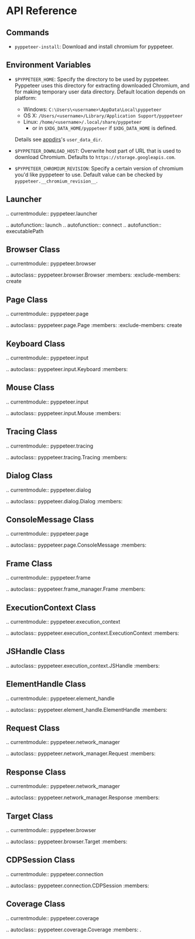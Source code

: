 API Reference
=============

Commands
--------

* ``pyppeteer-install``: Download and install chromium for pyppeteer.

Environment Variables
---------------------

* ``$PYPPETEER_HOME``: Specify the directory to be used by pyppeteer.
  Pyppeteer uses this directory for extracting downloaded Chromium, and for
  making temporary user data directory.
  Default location depends on platform:
  * Windows: `C:\Users\<username>\AppData\Local\pyppeteer`
  * OS X: `/Users/<username>/Library/Application Support/pyppeteer`
  * Linux: `/home/<username>/.local/share/pyppeteer`
    * or in `$XDG_DATA_HOME/pyppeteer` if `$XDG_DATA_HOME` is defined.

  Details see [appdirs](https://pypi.org/project/appdirs/)'s `user_data_dir`.

* ``$PYPPETEER_DOWNLOAD_HOST``: Overwrite host part of URL that is used to
  download Chromium. Defaults to ``https://storage.googleapis.com``.

* ``$PYPPETEER_CHROMIUM_REVISION``: Specify a certain version of chromium you'd
  like pyppeteer to use. Default value can be checked by
  ``pyppeteer.__chromium_revision__``.


Launcher
--------

.. currentmodule:: pyppeteer.launcher

.. autofunction:: launch
.. autofunction:: connect
.. autofunction:: executablePath

Browser Class
-------------

.. currentmodule:: pyppeteer.browser

.. autoclass:: pyppeteer.browser.Browser
   :members:
   :exclude-members: create


Page Class
----------

.. currentmodule:: pyppeteer.page

.. autoclass:: pyppeteer.page.Page
   :members:
   :exclude-members: create

Keyboard Class
--------------

.. currentmodule:: pyppeteer.input

.. autoclass:: pyppeteer.input.Keyboard
   :members:

Mouse Class
-----------

.. currentmodule:: pyppeteer.input

.. autoclass:: pyppeteer.input.Mouse
   :members:

Tracing Class
-------------

.. currentmodule:: pyppeteer.tracing

.. autoclass:: pyppeteer.tracing.Tracing
   :members:

Dialog Class
------------

.. currentmodule:: pyppeteer.dialog

.. autoclass:: pyppeteer.dialog.Dialog
   :members:

ConsoleMessage Class
--------------------

.. currentmodule:: pyppeteer.page

.. autoclass:: pyppeteer.page.ConsoleMessage
   :members:

Frame Class
-----------

.. currentmodule:: pyppeteer.frame

.. autoclass:: pyppeteer.frame_manager.Frame
   :members:

ExecutionContext Class
----------------------

.. currentmodule:: pyppeteer.execution_context

.. autoclass:: pyppeteer.execution_context.ExecutionContext
   :members:

JSHandle Class
--------------

.. autoclass:: pyppeteer.execution_context.JSHandle
   :members:

ElementHandle Class
-------------------

.. currentmodule:: pyppeteer.element_handle

.. autoclass:: pyppeteer.element_handle.ElementHandle
   :members:

Request Class
-------------

.. currentmodule:: pyppeteer.network_manager

.. autoclass:: pyppeteer.network_manager.Request
   :members:

Response Class
--------------

.. currentmodule:: pyppeteer.network_manager

.. autoclass:: pyppeteer.network_manager.Response
   :members:

Target Class
------------

.. currentmodule:: pyppeteer.browser

.. autoclass:: pyppeteer.browser.Target
   :members:

CDPSession Class
----------------

.. currentmodule:: pyppeteer.connection

.. autoclass:: pyppeteer.connection.CDPSession
   :members:

Coverage Class
--------------

.. currentmodule:: pyppeteer.coverage

.. autoclass:: pyppeteer.coverage.Coverage
   :members:
.

